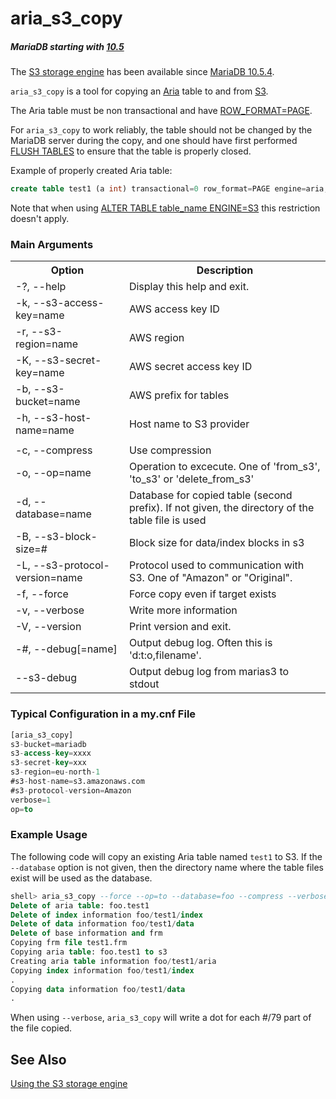 # aria_s3_copy

##### MariaDB starting with [10.5](/kb/en/what-is-mariadb-105/)

The [S3 storage engine](/columns-storage-engines-and-plugins/storage-engines/s3-storage-engine/) has been available since [MariaDB 10.5.4](/kb/en/mariadb-1054-release-notes/).

`aria_s3_copy` is a tool for copying an [Aria](/columns-storage-engines-and-plugins/storage-engines/aria/) table to and from [S3](/columns-storage-engines-and-plugins/storage-engines/s3-storage-engine/).

The Aria table must be non transactional and have [ROW_FORMAT=PAGE](/kb/en/aria-storage-formats/#page).

For `aria_s3_copy` to work reliably, the table should not be changed by the MariaDB server during the copy, and one should have first performed [FLUSH TABLES](/sql-statements-structure/sql-statements/administrative-sql-statements/flush-commands/flush/) to ensure that the table is properly closed.

Example of properly created Aria table:

```sql
create table test1 (a int) transactional=0 row_format=PAGE engine=aria;
```

Note that when using [ALTER TABLE table_name ENGINE=S3](/columns-storage-engines-and-plugins/storage-engines/s3-storage-engine/using-the-s3-storage-engine/) this restriction doesn't apply.

### Main Arguments

<table><tbody><tr><th>Option</th><th>Description</th></tr>
<tr><td>-?, --help</td><td>Display this help and exit.</td></tr>
<tr><td>-k, --s3-access-key=name</td><td>AWS access key ID</td></tr>
<tr><td>-r, --s3-region=name</td><td>AWS region</td></tr>
<tr><td>-K, --s3-secret-key=name</td><td>AWS secret access key ID</td></tr>
<tr><td>-b, --s3-bucket=name</td><td>AWS prefix for tables</td></tr>
<tr><td>-h, --s3-host-name=name</td><td>Host name to S3 provider</td></tr>
<tr><td></td></tr>
<tr><td>-c, --compress</td><td>Use compression</td></tr>
<tr><td>-o, --op=name</td><td>Operation to excecute. One of 'from_s3', 'to_s3' or 'delete_from_s3'</td></tr>
<tr><td>-d, --database=name</td><td>Database for copied table (second prefix). If not given, the directory of the table file is used</td></tr>
<tr><td>-B, --s3-block-size=#</td><td>Block size for data/index blocks in s3</td></tr>
<tr><td>-L, --s3-protocol-version=name</td><td>Protocol used to communication with S3. One of "Amazon" or "Original".</td></tr>
<tr><td>-f, --force</td><td>Force copy even if target exists</td></tr>
<tr><td>-v, --verbose</td><td>Write more information</td></tr>
<tr><td>-V, --version</td><td>Print version and exit.</td></tr>
<tr><td>-#, --debug[=name]</td><td>Output debug log. Often this is 'd:t:o,filename'.</td></tr>
<tr><td>--s3-debug</td><td>Output debug log from marias3 to stdout</td></tr>
</tbody></table>

### Typical Configuration in a my.cnf File

```sql
[aria_s3_copy]
s3-bucket=mariadb
s3-access-key=xxxx
s3-secret-key=xxx
s3-region=eu-north-1
#s3-host-name=s3.amazonaws.com
#s3-protocol-version=Amazon
verbose=1
op=to
```

### Example Usage

The following code will copy an existing Aria table named `test1` to S3.
If the `--database` option is not given, then the directory name where the table files exist will be used as the database.

```sql
shell> aria_s3_copy --force --op=to --database=foo --compress --verbose --s3_block_size=4M test1
Delete of aria table: foo.test1
Delete of index information foo/test1/index
Delete of data information foo/test1/data
Delete of base information and frm
Copying frm file test1.frm
Copying aria table: foo.test1 to s3
Creating aria table information foo/test1/aria
Copying index information foo/test1/index
.
Copying data information foo/test1/data
.
```

When using `--verbose`, `aria_s3_copy` will write a dot for each #/79 part of the file copied.

## See Also

[Using the S3 storage engine](/kb/en/using-the-s3-storage-engine/#aria_s3_copy)